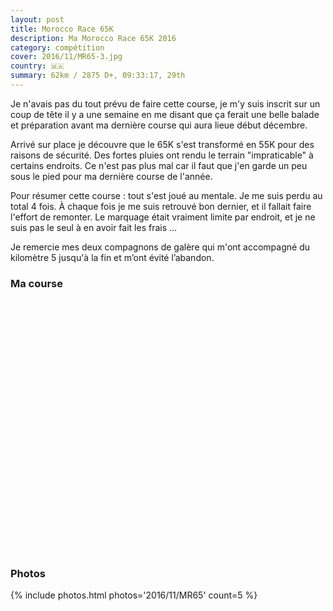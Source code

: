 ```yaml
---
layout: post
title: Morocco Race 65K
description: Ma Morocco Race 65K 2016
category: compétition
cover: 2016/11/MR65-3.jpg
country: 🇲🇦
summary: 62km / 2875 D+, 09:33:17, 29th
---
```


Je n'avais pas du tout prévu de faire cette course, je m'y suis inscrit sur
un coup de tête il y a une semaine en me disant que ça ferait une belle balade
et préparation avant ma dernière course qui aura lieue début décembre.

Arrivé sur place je découvre que le 65K s'est transformé en 55K pour des raisons
de sécurité. Des fortes pluies ont rendu le terrain "impraticable"  à certains
endroits. Ce n'est pas plus mal car il faut que j'en garde un peu sous le pied
pour ma dernière course de l'année.

Pour résumer cette course : tout s'est joué au mentale. Je me suis perdu au total
4 fois. À chaque fois je me suis retrouvé bon dernier, et il fallait faire
l'effort de remonter. Le marquage était vraiment limite par endroit, et je ne
suis pas le seul à en avoir fait les frais ...

Je remercie mes deux compagnons de galère qui m'ont accompagné du kilomètre 5
jusqu'à la fin et m’ont évité l’abandon.

### Ma course

<iframe
  height='405'
  width='100%'
  frameborder='0'
  allowtransparency='true'
  scrolling='no'
  data-src='https://www.strava.com/activities/786321977/embed/5ffd8d5ffc2059e7edf835c9a9e393bfa398b022'
  onload='lzld(this)'>
</iframe>

### Photos

{% include photos.html photos='2016/11/MR65' count=5 %}
